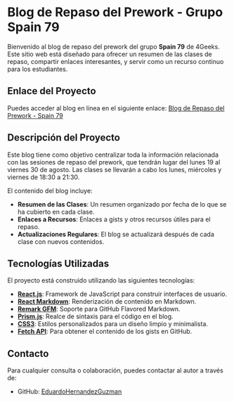 # Blog de Repaso del Prework - Grupo Spain 79

Bienvenido al blog de repaso del prework del grupo **Spain 79** de 4Geeks. Este sitio web está diseñado para ofrecer un resumen de las clases de repaso, compartir enlaces interesantes, y servir como un recurso continuo para los estudiantes.

## Enlace del Proyecto

Puedes acceder al blog en línea en el siguiente enlace: [Blog de Repaso del Prework - Spain 79](https://github.com/EduardoHernandezGuzman)

## Descripción del Proyecto

Este blog tiene como objetivo centralizar toda la información relacionada con las sesiones de repaso del prework, que tendrán lugar del lunes 19 al viernes 30 de agosto. Las clases se llevarán a cabo los lunes, miércoles y viernes de 18:30 a 21:30. 

El contenido del blog incluye:

- **Resumen de las Clases**: Un resumen organizado por fecha de lo que se ha cubierto en cada clase.
- **Enlaces a Recursos**: Enlaces a gists y otros recursos útiles para el repaso.
- **Actualizaciones Regulares**: El blog se actualizará después de cada clase con nuevos contenidos.

## Tecnologías Utilizadas

El proyecto está construido utilizando las siguientes tecnologías:

- **[React.js](https://reactjs.org/)**: Framework de JavaScript para construir interfaces de usuario.
- **[React Markdown](https://github.com/remarkjs/react-markdown)**: Renderización de contenido en Markdown.
- **[Remark GFM](https://github.com/remarkjs/remark-gfm)**: Soporte para GitHub Flavored Markdown.
- **[Prism.js](https://prismjs.com/)**: Realce de sintaxis para el código en el blog.
- **[CSS3](https://developer.mozilla.org/en-US/docs/Web/CSS)**: Estilos personalizados para un diseño limpio y minimalista.
- **[Fetch API](https://developer.mozilla.org/en-US/docs/Web/API/Fetch_API)**: Para obtener el contenido de los gists en GitHub.

## Contacto

Para cualquier consulta o colaboración, puedes contactar al autor a través de:

- GitHub: [EduardoHernandezGuzman](https://github.com/EduardoHernandezGuzman)